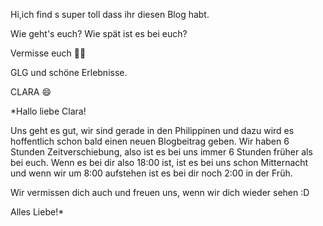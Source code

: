 Hi,ich find s super toll dass ihr 
diesen Blog habt.

Wie geht's euch?
Wie spät ist es bei euch? 

Vermisse euch 🥺🥺

GLG und schöne Erlebnisse. 

CLARA 😄

*Hallo liebe Clara!

Uns geht es gut, wir sind gerade in den Philippinen und dazu wird es hoffentlich schon bald einen neuen Blogbeitrag geben.
Wir haben 6 Stunden Zeitverschiebung, also ist es bei uns immer 6 Stunden früher als bei euch.
Wenn es bei dir also 18:00 ist, ist es bei uns schon Mitternacht und wenn wir um 8:00 aufstehen ist es bei dir noch 2:00 in der Früh.

Wir vermissen dich auch und freuen uns, wenn wir dich wieder sehen :D

Alles Liebe!*
